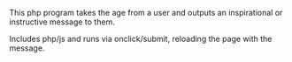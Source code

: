 This php program takes the age from a user and outputs an inspirational or instructive message to them. 

Includes php/js and runs via onclick/submit, reloading the page with the message. 